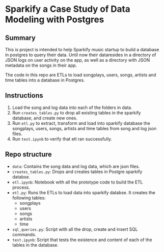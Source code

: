 # Sparkify a Case Study of Data Modeling with Postgres

## Summary

This is project is intended to help Sparkify music startup to build a database in postgres to query their data. Until now their dataresides in a directory of JSON logs on user activity on the app, as well as a directory with JSON metadata on the songs in their app.

The code in this repo are ETLs to load songplays, users, songs, artists and time tables into a database in Postgres.

## Instructions

1. Load the song and log data into each of the folders in data.
2. Run `creates_tables.py` to drop all existing tables in the sparkify database, and create new ones.
3. Run `etl.py` to extract, transform and load into sparkify database the songplays, users, songs, artists and time tables from song and log json files.
4. Run `test.ipynb` to verify that etl ran successfully.

## Repo structure

* `data`: Contains the song data and log data, which are json files. 
* `creates_tables.py`: Drops and creates tables in Postgre sparkify databse.
* `etl.ipynb`: Notebook with all the prototype code to build the ETL process.
* `etl.py`: Runs the ETLs to load data into sparkify databse. It creates the following tables:
    - songplays
    - users
    - songs
    - artists
    - time
* `sql_queries.py`: Script with all the drop, create and insert SQL commands.
* `test.ipynb`: Script that tests the existence and content of each of the tables in the database.
